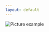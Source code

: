 ```yaml
---
layout: default
---
```

![Picture example](https://raw.githubusercontent.com/kvartirnik/website/gh-pages/images/kvartirnik_photos/16.jpg)


